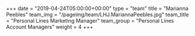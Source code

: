 +++
date = "2019-04-24T05:00:00+00:00"
type = "team"
title = "Marianna Peebles"
team_img = "/pageimg/team/LHJ.MariannaPeebles.jpg"
team_title = "Personal Lines Marketing Manager"
team_group = "Personal Lines Account Managers"
weight = 4
+++